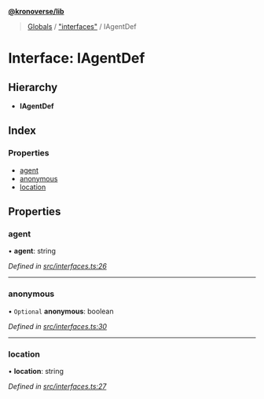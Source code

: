 **[@kronoverse/lib](../README.md)**

> [Globals](../globals.md) / ["interfaces"](../modules/_interfaces_.md) / IAgentDef

# Interface: IAgentDef

## Hierarchy

* **IAgentDef**

## Index

### Properties

* [agent](_interfaces_.iagentdef.md#agent)
* [anonymous](_interfaces_.iagentdef.md#anonymous)
* [location](_interfaces_.iagentdef.md#location)

## Properties

### agent

•  **agent**: string

*Defined in [src/interfaces.ts:26](https://github.com/kronoverse-inc/krono-lib/blob/9a1373d/src/interfaces.ts#L26)*

___

### anonymous

• `Optional` **anonymous**: boolean

*Defined in [src/interfaces.ts:30](https://github.com/kronoverse-inc/krono-lib/blob/9a1373d/src/interfaces.ts#L30)*

___

### location

•  **location**: string

*Defined in [src/interfaces.ts:27](https://github.com/kronoverse-inc/krono-lib/blob/9a1373d/src/interfaces.ts#L27)*
